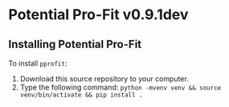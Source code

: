 # Potential Pro-Fit v0.9.1dev

## Installing Potential Pro-Fit

To install `pprofit`:

1. Download this source repository to your computer.
2. Type the following command: `python -mvenv venv && source venv/bin/activate && pip install .`
